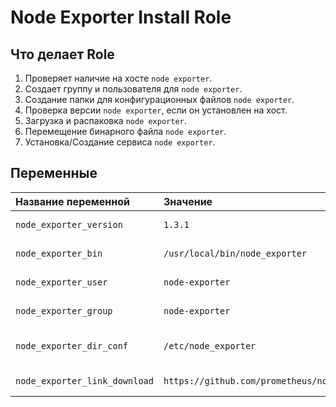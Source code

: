 # Node Exporter Install Role
## Что делает Role
1. Проверяет наличие на хосте `node exporter`.
2. Создает группу и пользователя для `node exporter`.
3. Создание папки для конфигурационных файлов `node exporter`.
4. Проверка версии `node exporter`, если он установлен на хост.
5. Загрузка и распаковка `node exporter`.
6. Перемещение бинарного файла `node exporter`.
7. Установка/Создание сервиса `node exporter`.

## Переменные

| Название переменной | Значение | Описание |
| :--- | :--- | :--- |
| `node_exporter_version` | `1.3.1` | Версия Node Exporter |
| `node_exporter_bin` | `/usr/local/bin/node_exporter` | Директория Node Exporter  |
| `node_exporter_user` | `node-exporter` | Пользователь для Node Exporter |
| `node_exporter_group` | `node-exporter` | Группа для Node Exporter |
| `node_exporter_dir_conf` | `/etc/node_exporter` | Директория конфигурационных файлов  |
| `node_exporter_link_download` | `https://github.com/prometheus/node_exporter/releases/download/` | Ссылка для загрузки  |
